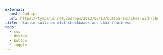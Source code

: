 ```yaml
---
external:
  host: Codrops
  url: https://tympanus.net/codrops/2012/09/13/button-switches-with-checkboxes-and-css3-fanciness/
title: "Button switches with checkboxes and CSS3 fanciness"
tags:
  - css
  - design
  - button
  - toggle
---
```

